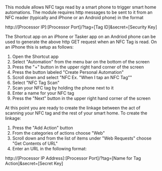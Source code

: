 This module allows NFC tags read by a smart phone to trigger
smart home automations.  The module requires http messages to
be sent to it from an NFC reader (typically and iPhone or an
Android phone) in the format

http://[Processor IP]:[Processor Port]/?tag=[Tag ID]&secret=[Security Key] 

The Shortcut app on an iPhone or Tasker app on an Andriod phone
can be used to generate the above http GET request when an NFC
Tag is read.  On an iPhone this is setup as follows:

1.	Open the Shortcut app
2.	Select "Automation" from the menu bar on the bottom of the screen
3.	Press the "+" button in the upper right hand corner of the screen
4.	Press the button labeled "Create Personal Automation"
5.	Scroll down and select "NFC Ex. "When I tap an NFC Tag""
6.	Select "NFC Tag Scan"
7.	Scan your NFC tag by holding the phone next to it
8.	Enter a name for your NFC tag
9.	Press the "Next" button in the upper right hand corner of the screen

At this point you are ready to create the linkage between the act 
of scanning your NFC tag and the rest of your smart home.  To create 
the linkage:

1.	Press the "Add Action" button
2.	From the categories of actions choose "Web"
3.	Scroll down and from the list of items under "Web Requests" choose "Get Contents of URL"
4.	Enter an URL in the following format:

http://[Processor IP Address]:[Processor Port]/?tag=[Name for Tag Action]&secret=[Secret Key]
